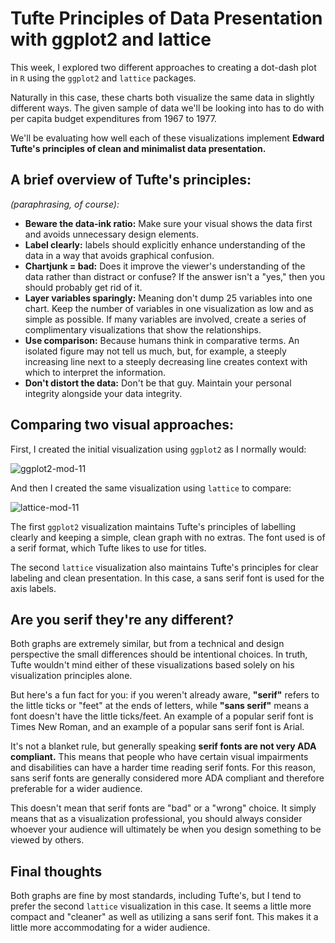 # Tufte Principles of Data Presentation with ggplot2 and lattice

This week, I explored two different approaches to creating a dot-dash plot in `R` using the `ggplot2` and `lattice` packages.

Naturally in this case, these charts both visualize the same data in slightly different ways. The given sample of data we'll be looking into has to do with per capita budget expenditures from 1967 to 1977.

We'll be evaluating how well each of these visualizations implement **Edward Tufte's principles of clean and minimalist data presentation.**

## A brief overview of Tufte's principles:
*(paraphrasing, of course):*

- **Beware the data-ink ratio:** Make sure your visual shows the data first and avoids unnecessary design elements.
- **Label clearly:** labels should explicitly enhance understanding of the data in a way that avoids graphical confusion.
- **Chartjunk = bad:** Does it improve the viewer's understanding of the data rather than distract or confuse? If the answer isn't a "yes," then you should probably get rid of it.
- **Layer variables sparingly:** Meaning don't dump 25 variables into one chart. Keep the number of variables in one visualization as low and as simple as possible. If many variables are involved, create a series of complimentary visualizations that show the relationships.
- **Use comparison:** Because humans think in comparative terms. An isolated figure may not tell us much, but, for example, a steeply increasing line next to a steeply decreasing line creates context with which to interpret the information.
- **Don't distort the data:** Don't be that guy. Maintain your personal integrity alongside your data integrity.

## Comparing two visual approaches:

First, I created the initial visualization using `ggplot2` as I normally would:

![ggplot2-mod-11](https://github.com/user-attachments/assets/80ea6829-9473-4671-8a9b-2695c00b6f7b)

And then I created the same visualization using `lattice` to compare:

![lattice-mod-11](https://github.com/user-attachments/assets/35238071-afc0-4722-9db4-8feb220eb4ba)

The first ``ggplot2`` visualization maintains Tufte's principles of labelling clearly and keeping a simple, clean graph with no extras. The font used is of a serif format, which Tufte likes to use for titles.

The second `lattice` visualization also maintains Tufte's principles for clear labeling and clean presentation. In this case, a sans serif font is used for the axis labels.

## Are you serif they're any different?

Both graphs are extremely similar, but from a technical and design perspective the small differences should be intentional choices. In truth, Tufte wouldn't mind either of these visualizations based solely on his visualization principles alone.

But here's a fun fact for you: if you weren't already aware, **"serif"** refers to the little ticks or "feet" at the ends of letters, while **"sans serif"** means a font doesn't have the little ticks/feet. An example of a popular serif font is Times New Roman, and an example of a popular sans serif font is Arial.

It's not a blanket rule, but generally speaking **serif fonts are not very ADA compliant.** This means that people who have certain visual impairments and disabilities can have a harder time reading serif fonts. For this reason, sans serif fonts are generally considered more ADA compliant and therefore preferable for a wider audience.

This doesn't mean that serif fonts are "bad" or a "wrong" choice. It simply means that as a visualization professional, you should always consider whoever your audience will ultimately be when you design something to be viewed by others.

## Final thoughts

Both graphs are fine by most standards, including Tufte's, but I tend to prefer the second `lattice` visualization in this case. It seems a little more compact and "cleaner" as well as utilizing a sans serif font. This makes it a little more accommodating for a wider audience.

